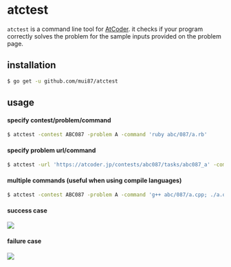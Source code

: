 # atctest

`atctest` is a command line tool for [AtCoder](https://atcoder.jp/).
it checks if your program correctly solves the problem for the sample inputs provided on the problem page.

## installation

```bash
$ go get -u github.com/mui87/atctest
```

## usage

#### specify contest/problem/command

```bash
$ atctest -contest ABC087 -problem A -command 'ruby abc/087/a.rb'
```

#### specify problem url/command

```bash
$ atctest -url 'https://atcoder.jp/contests/abc087/tasks/abc087_a' -command 'ruby abc/087/a.rb'
```

#### multiple commands (useful when using compile languages)

```bash
$ atctest -contest ABC087 -problem A -command 'g++ abc/087/a.cpp; ./a.out'
```

#### success case

![](https://user-images.githubusercontent.com/22269397/56220836-15505500-60a4-11e9-807b-26f0fff3d8c0.png)

#### failure case

![](https://user-images.githubusercontent.com/22269397/56220844-171a1880-60a4-11e9-883c-6211afc45d10.png)

